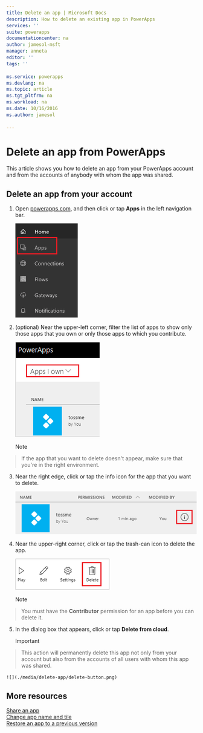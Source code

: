 ```yaml
---
title: Delete an app | Microsoft Docs
description: How to delete an existing app in PowerApps
services: ''
suite: powerapps
documentationcenter: na
author: jamesol-msft
manager: anneta
editor: ''
tags: ''

ms.service: powerapps
ms.devlang: na
ms.topic: article
ms.tgt_pltfrm: na
ms.workload: na
ms.date: 10/16/2016
ms.author: jamesol

---
```

# Delete an app from PowerApps
This article shows you how to delete an app from your PowerApps account and from the accounts of anybody with whom the app was shared.

## Delete an app from your account
1. Open [powerapps.com](https://web.powerapps.com), and then click or tap **Apps** in the left navigation bar.
   
    ![](./media/delete-app/file-apps.png)
2. (optional) Near the upper-left corner, filter the list of apps to show only those apps that you own or only those apps to which you contribute.
   
    ![](./media/delete-app/filter-list.png)
   
    > [!NOTE]
> If the app that you want to delete doesn't appear, make sure that you're in the right environment.
3. Near the right edge, click or tap the info icon for the app that you want to delete.
   
    ![](./media/delete-app/app-options.png)
4. Near the upper-right corner, click or tap the trash-can icon to delete the app.
   
    ![](./media/delete-app/delete-icon.png)
   
    > [!NOTE]
> You must have the **Contributor** permission for an app before you can delete it.
5. In the dialog box that appears, click or tap **Delete from cloud**.  
   
    > [!IMPORTANT]
> This action will permanently delete this app not only from your account but also from the accounts of all users with whom this app was shared.
   
    ![](./media/delete-app/delete-button.png)

## More resources
[Share an app](../share-app.md)  
[Change app name and tile](set-name-tile.md)  
[Restore an app to a previous version](restore-an-app.md)  

